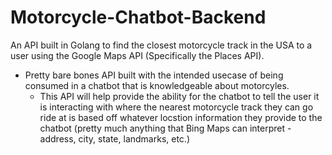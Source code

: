 # Motorcycle-Chatbot-Backend
An API built in Golang to find the closest motorcycle track in the USA to a user using the Google Maps API (Specifically the Places API). 

- Pretty bare bones API built with the intended usecase of being consumed in a chatbot that is knowledgeable about motorcyles.
    - This API will help provide the ability for the chatbot to tell the user it is interacting with where the nearest motorcycle track they can go ride at is based off whatever locstion information they provide to the chatbot (pretty much anything that Bing Maps can interpret - address, city, state, landmarks, etc.)
